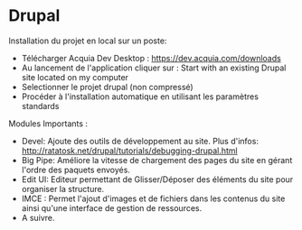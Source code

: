 # Drupal

Installation du projet en local sur un poste:
- Télécharger Acquia Dev Desktop : https://dev.acquia.com/downloads
- Au lancement de l'application cliquer sur : Start with an existing Drupal site located on my computer
- Selectionner le projet drupal (non compressé)
- Procéder à l'installation automatique en utilisant les paramètres standards

Modules Importants :
- Devel: Ajoute des outils de développement au site. Plus d'infos: http://ratatosk.net/drupal/tutorials/debugging-drupal.html
- Big Pipe: Améliore la vitesse de chargement des pages du site en gérant l'ordre des paquets envoyés.
- Edit UI: Editeur permettant de Glisser/Déposer des éléments du site pour organiser la structure.
- IMCE : Permet l'ajout d'images et de fichiers dans les contenus du site ainsi qu'une interface de gestion de ressources.
- A suivre.

